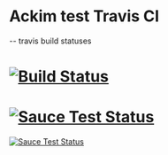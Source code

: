 Ackim test Travis CI
=============

-- travis build statuses

# [![Build Status](https://travis-ci.org/ackimwilliams/TestTravisCIFos.svg?branch=master)](https://travis-ci.org/ackimwilliams/TestTravisCIFos)
# [![Sauce Test Status](https://saucelabs.com/browser-matrix/danielqa.svg?auth=7f9983cb-9b37-435e-93cf-7a4f3d3cde18)](https://saucelabs.com/browser-matrix/danielqa.svg?auth=7f9983cb-9b37-435e-93cf-7a4f3d3cde18)

[![Sauce Test Status](https://saucelabs.com/browser-matrix/danielqa.svg?auth=7f9983cb-9b37-435e-93cf-7a4f3d3cde18)](https://saucelabs.com/u/danielqa)

